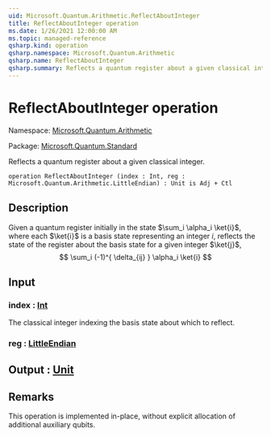 ```yaml
---
uid: Microsoft.Quantum.Arithmetic.ReflectAboutInteger
title: ReflectAboutInteger operation
ms.date: 1/26/2021 12:00:00 AM
ms.topic: managed-reference
qsharp.kind: operation
qsharp.namespace: Microsoft.Quantum.Arithmetic
qsharp.name: ReflectAboutInteger
qsharp.summary: Reflects a quantum register about a given classical integer.
---
```


# ReflectAboutInteger operation

Namespace: [Microsoft.Quantum.Arithmetic](xref:Microsoft.Quantum.Arithmetic)

Package: [Microsoft.Quantum.Standard](https://nuget.org/packages/Microsoft.Quantum.Standard)


Reflects a quantum register about a given classical integer.

```qsharp
operation ReflectAboutInteger (index : Int, reg : Microsoft.Quantum.Arithmetic.LittleEndian) : Unit is Adj + Ctl
```


## Description

Given a quantum register initially in the state $\sum_i \alpha_i \ket{i}$,where each $\ket{i}$ is a basis state representing an integer $i$,reflects the state of the register about the basis state for a giveninteger $\ket{j}$,$$\sum_i (-1)^{ \delta_{ij} } \alpha_i \ket{i}$$

## Input

### index : [Int](xref:microsoft.quantum.lang-ref.int)

The classical integer indexing the basis state about which to reflect.


### reg : [LittleEndian](xref:Microsoft.Quantum.Arithmetic.LittleEndian)





## Output : [Unit](xref:microsoft.quantum.lang-ref.unit)



## Remarks

This operation is implemented in-place, without explicit allocation ofadditional auxiliary qubits.